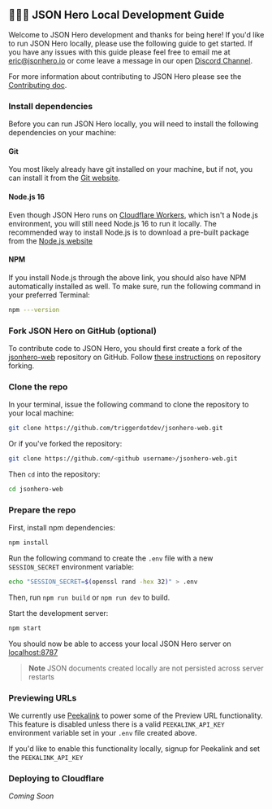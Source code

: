## 👩🏽‍💻 JSON Hero Local Development Guide

Welcome to JSON Hero development and thanks for being here! If you'd like to run JSON Hero locally, please use the following guide to get started. If you have any issues with this guide please feel free to email me at [eric@jsonhero.io](mailto:eric@jsonhero.io) or come leave a message in our open [Discord Channel](https://discord.gg/JtBAxBr2m3).

For more information about contributing to JSON Hero please see the [Contributing doc](https://github.com/triggerdotdev/jsonhero-web/blob/main/CONTRIBUTING.md).

### Install dependencies

Before you can run JSON Hero locally, you will need to install the following dependencies on your machine:

#### Git

You most likely already have git installed on your machine, but if not, you can install it from the [Git website](https://git-scm.com).

#### Node.js 16

Even though JSON Hero runs on [Cloudflare Workers](https://workers.cloudflare.com), which isn't a Node.js environment, you will still need Node.js 16 to run it locally. The recommended way to install Node.js is to download a pre-built package from the [Node.js website](https://nodejs.org/en/)

#### NPM

If you install Node.js through the above link, you should also have NPM automatically installed as well. To make sure, run the following command in your preferred Terminal:

```bash
npm ---version
```

### Fork JSON Hero on GitHub (optional)

To contribute code to JSON Hero, you should first create a fork of the [jsonhero-web](https://github.com/triggerdotdev/jsonhero-web) repository on GitHub. Follow [these instructions](https://docs.github.com/en/get-started/quickstart/fork-a-repo) on repository forking.

### Clone the repo

In your terminal, issue the following command to clone the repository to your local machine:

```bash
git clone https://github.com/triggerdotdev/jsonhero-web.git
```

Or if you've forked the repository:

```bash
git clone https://github.com/<github username>/jsonhero-web.git
```

Then `cd` into the repository:

```bash
cd jsonhero-web
```

### Prepare the repo

First, install npm dependencies:

```bash
npm install
```

Run the following command to create the `.env` file with a new `SESSION_SECRET` environment variable:

```bash
echo "SESSION_SECRET=$(openssl rand -hex 32)" > .env
```

Then, run `npm run build` or `npm run dev` to build.

Start the development server:

```bash
npm start
```

You should now be able to access your local JSON Hero server on [localhost:8787](http://localhost:8787)

> **Note** JSON documents created locally are not persisted across server restarts

### Previewing URLs

We currently use [Peekalink](https://www.peekalink.io) to power some of the Preview URL functionality. This feature is disabled unless there is a valid `PEEKALINK_API_KEY` environment variable set in your `.env` file created above.

If you'd like to enable this functionality locally, signup for Peekalink and set the `PEEKALINK_API_KEY`

### Deploying to Cloudflare

_Coming Soon_
